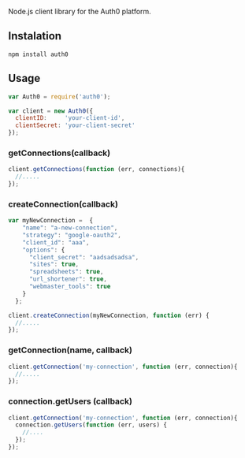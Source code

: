 Node.js client library for the Auth0 platform.

## Instalation

	npm install auth0

## Usage

~~~js
var Auth0 = require('auth0');

var client = new Auth0({
  clientID:     'your-client-id',
  clientSecret: 'your-client-secret'
});
~~~

### getConnections(callback)

~~~js
client.getConnections(function (err, connections){
  //.....
});
~~~

### createConnection(callback)

~~~js
var myNewConnection =  {
    "name": "a-new-connection",
    "strategy": "google-oauth2",
    "client_id": "aaa",
    "options": {
      "client_secret": "aadsadsadsa",
      "sites": true,
      "spreadsheets": true,
      "url_shortener": true,
      "webmaster_tools": true
    }
  };

client.createConnection(myNewConnection, function (err) {
  //.....
});
~~~

### getConnection(name, callback)

~~~js
client.getConnection('my-connection', function (err, connection){
  //.....
});
~~~


### connection.getUsers (callback)

~~~js
client.getConnection('my-connection', function (err, connection){
  connection.getUsers(function (err, users) {
    //....
  });
});
~~~